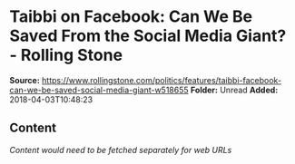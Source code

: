 # Taibbi on Facebook: Can We Be Saved From the Social Media Giant? - Rolling Stone

**Source:** https://www.rollingstone.com/politics/features/taibbi-facebook-can-we-be-saved-social-media-giant-w518655
**Folder:** Unread
**Added:** 2018-04-03T10:48:23




## Content
*Content would need to be fetched separately for web URLs*
